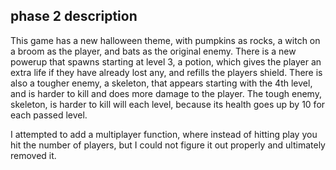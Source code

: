 ## phase 2 description
This game has a new halloween theme, with pumpkins as rocks,
a witch on a broom as the player, and bats as the original enemy.
There is a new powerup that spawns starting at level 3, a potion,
which gives the player an extra life if they have already lost any,
and refills the players shield. There is also a tougher enemy, a
skeleton, that appears starting with the 4th level, and is harder
to kill and does more damage to the player. The tough enemy, skeleton,
is harder to kill will each level, because its health goes up by 10
for each passed level.


I attempted to add a multiplayer function, where instead of hitting
play you hit the number of players, but I could not figure it out
properly and ultimately removed it.
